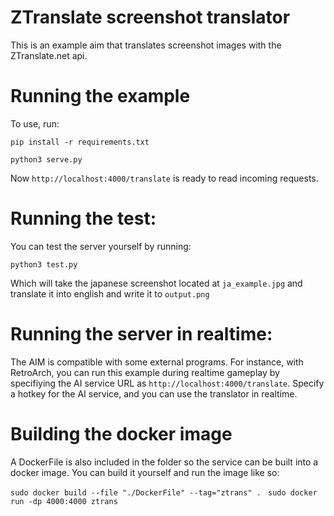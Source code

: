 # ZTranslate screenshot translator
This is an example aim that translates screenshot images with the ZTranslate.net api.

# Running the example
To use, run:

`pip install -r requirements.txt`

`python3 serve.py`

Now `http://localhost:4000/translate` is ready to read incoming requests.

# Running the test:

You can test the server yourself by running:

`python3 test.py`

Which will take the japanese screenshot located at `ja_example.jpg` and translate it into english and write it to `output.png`

# Running the server in realtime:

The AIM is compatible with some external programs. For instance, with RetroArch, you can run this example during realtime gameplay by specifiying the AI service URL as `http://localhost:4000/translate`. Specify a hotkey for the AI service, and you can use the translator in realtime.


# Building the docker image

A DockerFile is also included in the folder so the service can be built into a docker image. You can build it yourself and run the image like so:

`sudo docker build --file "./DockerFile" --tag="ztrans" . `
`sudo docker run -dp 4000:4000 ztrans`


